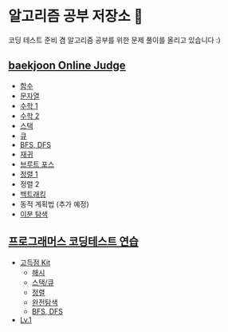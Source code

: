 # 알고리즘 공부 저장소 📖

코딩 테스트 준비 겸 알고리즘 공부를 위한 문제 풀이를 올리고 있습니다 :)

## [baekjoon Online Judge](https://www.acmicpc.net/) 
- [함수](https://github.com/iseunghan/practice-codingtest/tree/master/src/me/iseunghan/baekjoon/%ED%95%A8%EC%88%98) 
- [문자열](https://github.com/iseunghan/practice-codingtest/tree/master/src/me/iseunghan/baekjoon/%EB%AC%B8%EC%9E%90%EC%97%B4) 
- [수학 1](https://github.com/iseunghan/practice-codingtest/tree/master/src/me/iseunghan/baekjoon/%EC%88%98%ED%95%991) 
- [수학 2](https://github.com/iseunghan/practice-codingtest/tree/master/src/me/iseunghan/baekjoon/%EC%88%98%ED%95%992)
- [스택](https://github.com/iseunghan/practice-codingtest/tree/master/src/me/iseunghan/baekjoon/%EC%8A%A4%ED%83%9D)
- [큐](https://github.com/iseunghan/practice-codingtest/tree/master/src/me/iseunghan/baekjoon/%ED%81%90)
- [BFS, DFS](https://github.com/iseunghan/practice-codingtest/tree/master/src/me/iseunghan/baekjoon/BFS_DFS)
- [재귀](https://github.com/iseunghan/practice-codingtest/tree/master/src/me/iseunghan/baekjoon/%EC%9E%AC%EA%B7%80) 
- [브루트 포스](https://github.com/iseunghan/practice-codingtest/tree/master/src/me/iseunghan/baekjoon/%EB%B8%8C%EB%A3%A8%ED%8A%B8%ED%8F%AC%EC%8A%A4) 
- [정렬 1](https://github.com/iseunghan/practice-codingtest/tree/master/src/me/iseunghan/baekjoon/%EC%A0%95%EB%A0%AC1)
- 정렬 2
- [백트래킹](https://github.com/iseunghan/practice-codingtest/tree/master/src/me/iseunghan/baekjoon/%EB%B0%B1%ED%8A%B8%EB%9E%98%ED%82%B9) 
- 동적 계획법 (추가 예정)
- [이분 탐색](https://github.com/iseunghan/practice-codingtest/tree/master/src/me/iseunghan/baekjoon/%EC%9D%B4%EB%B6%84%ED%83%90%EC%83%89)

## [프로그래머스 코딩테스트 연습](https://programmers.co.kr/learn/challenges)

- [고득점 Kit](https://github.com/iseunghan/practice-codingtest/tree/master/src/me/iseunghan/programmers/%EA%B3%A0%EB%93%9D%EC%A0%90Kit)
    - [해시](https://github.com/iseunghan/practice-codingtest/tree/master/src/me/iseunghan/programmers/%EA%B3%A0%EB%93%9D%EC%A0%90Kit/%ED%95%B4%EC%8B%9C)
    - [스택/큐](https://github.com/iseunghan/practice-codingtest/tree/master/src/me/iseunghan/programmers/%EA%B3%A0%EB%93%9D%EC%A0%90Kit/%EC%8A%A4%ED%83%9D_%ED%81%90)
    - [정렬](https://github.com/iseunghan/practice-codingtest/tree/master/src/me/iseunghan/programmers/%EA%B3%A0%EB%93%9D%EC%A0%90Kit/%EC%A0%95%EB%A0%AC)
    - [완전탐색](https://github.com/iseunghan/practice-codingtest/tree/master/src/me/iseunghan/programmers/%EA%B3%A0%EB%93%9D%EC%A0%90Kit/%EC%99%84%EC%A0%84%ED%83%90%EC%83%89)
    - [BFS, DFS](https://github.com/iseunghan/practice-codingtest/tree/master/src/me/iseunghan/programmers/%EA%B3%A0%EB%93%9D%EC%A0%90Kit/DFS_BFS)
- [Lv.1](https://github.com/iseunghan/practice-codingtest/tree/master/src/me/iseunghan/programmers/level_1)


